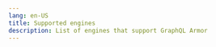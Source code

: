 ```yaml
---
lang: en-US
title: Supported engines
description: List of engines that support GraphQL Armor 
---
```


